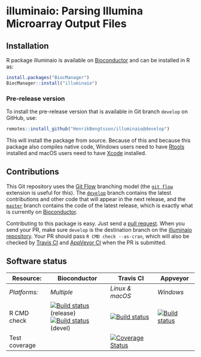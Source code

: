 # illuminaio: Parsing Illumina Microarray Output Files


## Installation
R package illuminaio is available on [Bioconductor](https://www.bioconductor.org/packages/devel/bioc/html/illuminaio.html) and can be installed in R as:

```r
install.packages("BiocManager")
BiocManager::install("illuminaio")
```

### Pre-release version

To install the pre-release version that is available in Git branch `develop` on GitHub, use:
```r
remotes::install_github("HenrikBengtsson/illuminaio@develop")
```
This will install the package from source.  Because of this and because this package also compiles native code, Windows users need to have [Rtools](https://cran.r-project.org/bin/windows/Rtools/) installed and macOS users need to have [Xcode](https://developer.apple.com/xcode/) installed.




## Contributions

This Git repository uses the [Git Flow](http://nvie.com/posts/a-successful-git-branching-model/) branching model (the [`git flow`](https://github.com/petervanderdoes/gitflow-avh) extension is useful for this).  The [`develop`](https://github.com/HenrikBengtsson/illuminaio/tree/develop) branch contains the latest contributions and other code that will appear in the next release, and the [`master`](https://github.com/HenrikBengtsson/illuminaio) branch contains the code of the latest release, which is exactly what is currently on [Bioconductor](https://www.bioconductor.org/packages/devel/bioc/html/illuminaio.html).

Contributing to this package is easy.  Just send a [pull request](https://help.github.com/articles/using-pull-requests/).  When you send your PR, make sure `develop` is the destination branch on the [illuminaio repository](https://github.com/HenrikBengtsson/illuminaio).  Your PR should pass `R CMD check --as-cran`, which will also be checked by <a href="https://travis-ci.org/HenrikBengtsson/illuminaio">Travis CI</a> and <a href="https://ci.appveyor.com/project/HenrikBengtsson/illuminaio">AppVeyor CI</a> when the PR is submitted.


## Software status

| Resource:     | Bioconductor        | Travis CI       | Appveyor         |
| ------------- | ------------------- | --------------- | ---------------- |
| _Platforms:_  | _Multiple_          | _Linux & macOS_ | _Windows_        |
| R CMD check   | <a href="https://bioconductor.org/checkResults/release/bioc-LATEST/illuminaio/"><img border="0" src="https://bioconductor.org/shields/build/release/bioc/illuminaio.svg" alt="Build status"></a> (release)</br><a href="https://bioconductor.org/checkResults/devel/bioc-LATEST/illuminaio/"><img border="0" src="https://bioconductor.org/shields/build/devel/bioc/illuminaio.svg" alt="Build status"></a> (devel) | <a href="https://travis-ci.org/HenrikBengtsson/illuminaio"><img src="https://travis-ci.org/HenrikBengtsson/illuminaio.svg" alt="Build status"></a>   | <a href="https://ci.appveyor.com/project/HenrikBengtsson/illuminaio"><img src="https://ci.appveyor.com/api/projects/status/github/HenrikBengtsson/illuminaio?svg=true" alt="Build status"></a> |
| Test coverage |                     | <a href="https://codecov.io/gh/HenrikBengtsson/illuminaio"><img src="https://codecov.io/gh/HenrikBengtsson/illuminaio/branch/develop/graph/badge.svg" alt="Coverage Status"/></a>     |                  |
